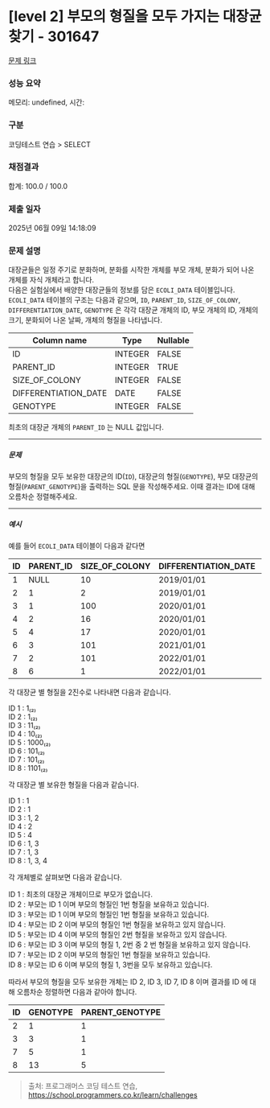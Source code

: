 # [level 2] 부모의 형질을 모두 가지는 대장균 찾기 - 301647 

[문제 링크](https://school.programmers.co.kr/learn/courses/30/lessons/301647) 

### 성능 요약

메모리: undefined, 시간: 

### 구분

코딩테스트 연습 > SELECT

### 채점결과

합계: 100.0 / 100.0

### 제출 일자

2025년 06월 09일 14:18:09

### 문제 설명

<p>대장균들은 일정 주기로 분화하며, 분화를 시작한 개체를 부모 개체, 분화가 되어 나온 개체를 자식 개체라고 합니다.<br>
다음은 실험실에서 배양한 대장균들의 정보를 담은 <code>ECOLI_DATA</code> 테이블입니다. <code>ECOLI_DATA</code> 테이블의 구조는 다음과 같으며,  <code>ID</code>, <code>PARENT_ID</code>, <code>SIZE_OF_COLONY</code>, <code>DIFFERENTIATION_DATE</code>, <code>GENOTYPE</code> 은 각각 대장균 개체의 ID, 부모 개체의 ID, 개체의 크기, 분화되어 나온 날짜, 개체의 형질을 나타냅니다.</p>
<table class="table">
        <thead><tr>
<th>Column name</th>
<th>Type</th>
<th>Nullable</th>
</tr>
</thead>
        <tbody><tr>
<td>ID</td>
<td>INTEGER</td>
<td>FALSE</td>
</tr>
<tr>
<td>PARENT_ID</td>
<td>INTEGER</td>
<td>TRUE</td>
</tr>
<tr>
<td>SIZE_OF_COLONY</td>
<td>INTEGER</td>
<td>FALSE</td>
</tr>
<tr>
<td>DIFFERENTIATION_DATE</td>
<td>DATE</td>
<td>FALSE</td>
</tr>
<tr>
<td>GENOTYPE</td>
<td>INTEGER</td>
<td>FALSE</td>
</tr>
</tbody>
      </table>
<p>최초의 대장균 개체의 <code>PARENT_ID</code> 는 NULL 값입니다.</p>

<hr>

<h5>문제</h5>

<p>부모의 형질을 모두 보유한 대장균의 ID(<code>ID</code>), 대장균의 형질(<code>GENOTYPE</code>), 부모 대장균의 형질(<code>PARENT_GENOTYPE</code>)을 출력하는 SQL 문을 작성해주세요. 이때 결과는 ID에 대해 오름차순 정렬해주세요.</p>

<hr>

<h5>예시</h5>

<p>예를 들어 <code>ECOLI_DATA</code> 테이블이 다음과 같다면</p>
<table class="table">
        <thead><tr>
<th>ID</th>
<th>PARENT_ID</th>
<th>SIZE_OF_COLONY</th>
<th>DIFFERENTIATION_DATE</th>
<th>GENOTYPE</th>
</tr>
</thead>
        <tbody><tr>
<td>1</td>
<td>NULL</td>
<td>10</td>
<td>2019/01/01</td>
<td>1</td>
</tr>
<tr>
<td>2</td>
<td>1</td>
<td>2</td>
<td>2019/01/01</td>
<td>1</td>
</tr>
<tr>
<td>3</td>
<td>1</td>
<td>100</td>
<td>2020/01/01</td>
<td>3</td>
</tr>
<tr>
<td>4</td>
<td>2</td>
<td>16</td>
<td>2020/01/01</td>
<td>2</td>
</tr>
<tr>
<td>5</td>
<td>4</td>
<td>17</td>
<td>2020/01/01</td>
<td>8</td>
</tr>
<tr>
<td>6</td>
<td>3</td>
<td>101</td>
<td>2021/01/01</td>
<td>5</td>
</tr>
<tr>
<td>7</td>
<td>2</td>
<td>101</td>
<td>2022/01/01</td>
<td>5</td>
</tr>
<tr>
<td>8</td>
<td>6</td>
<td>1</td>
<td>2022/01/01</td>
<td>13</td>
</tr>
</tbody>
      </table>
<p>각 대장균 별 형질을 2진수로 나타내면 다음과 같습니다.</p>

<p>ID 1 : 1₍₂₎<br>
ID 2 : 1₍₂₎<br>
ID 3 : 11₍₂₎<br>
ID 4 : 10₍₂₎<br>
ID 5 : 1000₍₂₎<br>
ID 6 : 101₍₂₎<br>
ID 7 : 101₍₂₎<br>
ID 8 : 1101₍₂₎</p>

<p>각 대장균 별 보유한 형질을 다음과 같습니다.</p>

<p>ID 1 : 1<br>
ID 2 : 1<br>
ID 3 : 1, 2<br>
ID 4 : 2<br>
ID 5 : 4<br>
ID 6 : 1, 3<br>
ID 7 : 1, 3<br>
ID 8 : 1, 3, 4</p>

<p>각 개체별로 살펴보면 다음과 같습니다.</p>

<p>ID 1 : 최초의 대장균 개체이므로 부모가 없습니다.<br>
ID 2 : 부모는 ID 1 이며 부모의 형질인 1번 형질을 보유하고 있습니다.<br>
ID 3 : 부모는 ID 1 이며 부모의 형질인 1번 형질을 보유하고 있습니다.<br>
ID 4 : 부모는 ID 2 이며 부모의 형질인 1번 형질을 보유하고 있지 않습니다.<br>
ID 5 : 부모는 ID 4 이며 부모의 형질인 2번 형질을 보유하고 있지 않습니다.<br>
ID 6 : 부모는 ID 3 이며 부모의 형질 1, 2번 중 2 번 형질을 보유하고 있지 않습니다.<br>
ID 7 : 부모는 ID 2 이며 부모의 형질인 1번 형질을 보유하고 있습니다.<br>
ID 8 : 부모는 ID 6 이며 부모의 형질 1, 3번을 모두 보유하고 있습니다.</p>

<p>따라서 부모의 형질을 모두 보유한 개체는 ID 2, ID 3, ID 7, ID 8 이며 결과를 ID 에 대해 오름차순 정렬하면 다음과 같아야 합니다.</p>
<table class="table">
        <thead><tr>
<th>ID</th>
<th>GENOTYPE</th>
<th>PARENT_GENOTYPE</th>
</tr>
</thead>
        <tbody><tr>
<td>2</td>
<td>1</td>
<td>1</td>
</tr>
<tr>
<td>3</td>
<td>3</td>
<td>1</td>
</tr>
<tr>
<td>7</td>
<td>5</td>
<td>1</td>
</tr>
<tr>
<td>8</td>
<td>13</td>
<td>5</td>
</tr>
</tbody>
      </table>

> 출처: 프로그래머스 코딩 테스트 연습, https://school.programmers.co.kr/learn/challenges
